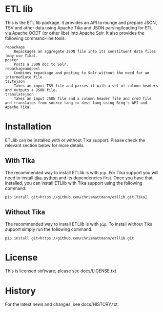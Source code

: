 ETL lib
====

This is the ETL lib package.  It provides an API
to munge and prepare JSON, TSV and other data using Apache Tika and
JSON parsing/loading for ETL via Apache OODT (or other libs)
into Apache Solr.  It also provides the following command-line tools:

```
repackage
    Repackages an aggregate JSON file into its constituent data files (may use Tika).
poster
    Posts a JSON doc to Solr.
repackageandpost
	Combines repackage and posting to Solr without the need for an intermediate file.
tsvtojson
    Takes an input TSV file and parses it with a set of column headers and outputs a JSON file.
translatejson
    Takes an input JSON file and a column header file and cred file and translates from source lang to dest lang using Bing's API and Apache Tika.
```

Installation
====
ETLlib can be installed with or without Tika support. Please check the relevant section below for more details.

With Tika
---
The recommended way to install ETLlib is with `pip`. For Tika support you will need to install [tika-python](https://github.com/chrismattmann/tika-python) and its dependencies first. Once you have that installed, you can install ETLlib with Tika support using the following command:

```
pip install git+https://github.com/chrismattmann/etllib.git[Tika]
```

Without Tika
---
The recommended way to install ETLlib is with `pip`. To install without Tika support simply run the following command.

```
pip install git+https://github.com/chrismattmann/etllib.git
```

License
====
This is licensed software; please see docs/LICENSE.txt.

History
====
For the latest news and changes, see docs/HISTORY.txt.
